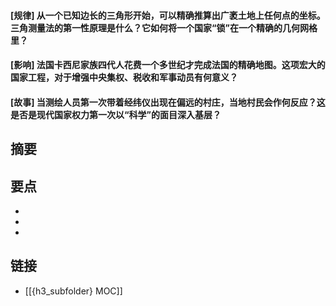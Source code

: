 #### [规律] 从一个已知边长的三角形开始，可以精确推算出广袤土地上任何点的坐标。三角测量法的第一性原理是什么？它如何将一个国家“锁”在一个精确的几何网格里？


#### [影响] 法国卡西尼家族四代人花费一个多世纪才完成法国的精确地图。这项宏大的国家工程，对于增强中央集权、税收和军事动员有何意义？


#### [故事] 当测绘人员第一次带着经纬仪出现在偏远的村庄，当地村民会作何反应？这是否是现代国家权力第一次以“科学”的面目深入基层？


## 摘要


## 要点

- 
- 
- 

## 链接

- [[{h3_subfolder} MOC]]
